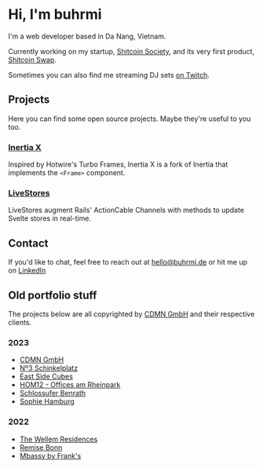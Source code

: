 # Hi, I'm buhrmi

I'm a web developer based in Da Nang, Vietnam.

Currently working on my startup, [Shitcoin Society](https://www.shitcoinsociety.com), and its very first product, [Shitcoin Swap](https://www.shitcoinswap.com).

Sometimes you can also find me streaming DJ sets [on Twitch](https://buhrmi.tv).

## Projects

Here you can find some open source projects. Maybe they're useful to you too.

### [Inertia X](https://github.com/buhrmi/inertiax)

Inspired by Hotwire's Turbo Frames, Inertia X is a fork of Inertia that implements the `<Frame>` component.

### [LiveStores](https://github.com/buhrmi/livestores)

LiveStores augment Rails' ActionCable Channels with methods to update Svelte stores in real-time.

## Contact

If you'd like to chat, feel free to reach out at hello@buhrmi.de or hit me up on [LinkedIn](https://www.linkedin.com/in/buhrmi/)

## Old portfolio stuff

The projects below are all copyrighted by [CDMN GmbH](https://cdmn.de) and their respective clients.

### 2023

- [CDMN GmbH](https://cdmn.de)
- [Nº3 Schinkelplatz](https://no3-schinkelplatz.cdmn.de/en)
- [East Side Cubes](https://www.east-side-cubes.de)
- [HOM12 - Offices am Rheinpark](https://www.hom12.de)
- [Schlossufer Benrath](https://www.schlossufer-benrath.de)
- [Sophie Hamburg](https://sophie.hamburg)

### 2022

- [The Wellem Residences](https://www.thewellemresidences.com)
- [Remise Bonn](https://www.remise-bonn.de)
- [Mbassy by Frank's](https://www.mbassybyfranks.com)

